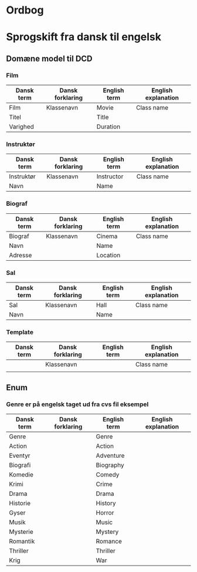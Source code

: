 ﻿# Ordbog

# Sprogskift fra dansk til engelsk

## Domæne model til DCD

### Film

| Dansk term | Dansk forklaring | English term | English explanation |
|------------|------------------|--------------|---------------------|
| Film       | Klassenavn       | Movie        | Class name          |
| Titel      |                  | Title        |                     |
| Varighed   |                  | Duration     |                     |

### Instruktør

| Dansk term | Dansk forklaring | English term | English explanation |
|------------|------------------|--------------|---------------------|
| Instruktør | Klassenavn       | Instructor   | Class name          |
| Navn       |                  | Name         |                     |

### Biograf

| Dansk term | Dansk forklaring | English term | English explanation |
|------------|------------------|--------------|---------------------|
| Biograf    | Klassenavn       | Cinema       | Class name          |
| Navn       |                  | Name         |                     |
| Adresse    |                  | Location     |                     |

### Sal

| Dansk term | Dansk forklaring | English term | English explanation |
|------------|------------------|--------------|---------------------|
| Sal        | Klassenavn       | Hall         | Class name          |
| Navn       |                  | Name         |                     |


### Template

| Dansk term | Dansk forklaring | English term | English explanation |
|------------|------------------|--------------|---------------------|
|            | Klassenavn       |              | Class name          |
|            |                  |              |                     |



## Enum

### Genre er på engelsk taget ud fra cvs fil eksempel

| Dansk term | Dansk forklaring | English term | English explanation |
|------------|------------------|--------------|---------------------|
| Genre      |                  | Genre        |                     |
| Action     |                  | Action       |                     |
| Eventyr    |                  | Adventure    |                     |
| Biografi   |                  | Biography    |                     |
| Komedie    |                  | Comedy       |                     |
| Krimi      |                  | Crime        |                     |
| Drama      |                  | Drama        |                     |
| Historie   |                  | History      |                     |
| Gyser      |                  | Horror       |                     |
| Musik      |                  | Music        |                     |
| Mysterie   |                  | Mystery      |                     |
| Romantik   |                  | Romance      |                     |
| Thriller   |                  | Thriller     |                     |
| Krig       |                  | War          |                     |